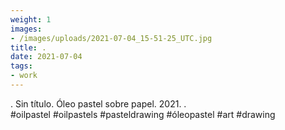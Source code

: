 ```yaml
---
weight: 1
images:
- /images/uploads/2021-07-04_15-51-25_UTC.jpg
title: .
date: 2021-07-04
tags:
- work
---
```


.
Sin título.
Óleo pastel sobre papel.
2021.
.
#oilpastel #oilpastels #pasteldrawing #óleopastel #art #drawing
